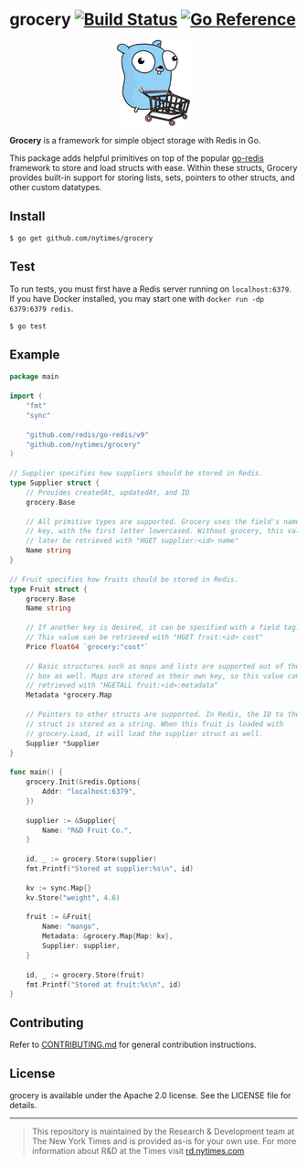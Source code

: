 # grocery [![Build Status](https://drone.dv.nyt.net/api/badges/nytimes/grocery/status.svg)](https://drone.dv.nyt.net/nytimes/grocery) [![Go Reference](https://pkg.go.dev/badge/github.com/nytimes/grocery.svg)](https://pkg.go.dev/github.com/nytimes/grocery)

<p align="center">
  <img src="docs/gopher.png" width="128" />
</p>

**Grocery** is a framework for simple object storage with Redis in Go.

This package adds helpful primitives on top of the popular [go-redis](https://github.com/go-redis/redis) framework to store and load structs with ease. Within these structs, Grocery provides built-in support for storing lists, sets, pointers to other structs, and other custom datatypes.

## Install

```bash
$ go get github.com/nytimes/grocery
```

## Test

To run tests, you must first have a Redis server running on `localhost:6379`. If you have Docker installed, you may start one with `docker run -dp 6379:6379 redis`.

```bash
$ go test
```

## Example

```go
package main

import (
	"fmt"
	"sync"

	"github.com/redis/go-redis/v9"
	"github.com/nytimes/grocery"
)

// Supplier specifies how suppliers should be stored in Redis.
type Supplier struct {
	// Provides createdAt, updatedAt, and ID
	grocery.Base

	// All primitive types are supported. Grocery uses the field's name as the
	// key, with the first letter lowercased. Without grocery, this value could
	// later be retrieved with "HGET supplier:<id> name"
	Name string
}

// Fruit specifies how fruits should be stored in Redis.
type Fruit struct {
	grocery.Base
	Name string

	// If another key is desired, it can be specified with a field tag.
	// This value can be retrieved with "HGET fruit:<id> cost"
	Price float64 `grocery:"cost"`

	// Basic structures such as maps and lists are supported out of the
	// box as well. Maps are stored as their own key, so this value can be
	// retrieved with "HGETALL fruit:<id>:metadata"
	Metadata *grocery.Map

	// Pointers to other structs are supported. In Redis, the ID to the
	// struct is stored as a string. When this fruit is loaded with
	// grocery.Load, it will load the supplier struct as well.
	Supplier *Supplier
}

func main() {
	grocery.Init(&redis.Options{
		Addr: "localhost:6379",
	})

	supplier := &Supplier{
		Name: "R&D Fruit Co.",
	}

	id, _ := grocery.Store(supplier)
	fmt.Printf("Stored at supplier:%s\n", id)

	kv := sync.Map{}
	kv.Store("weight", 4.6)

	fruit := &Fruit{
		Name: "mango",
		Metadata: &grocery.Map{Map: kv},
		Supplier: supplier,
	}

	id, _ := grocery.Store(fruit)
	fmt.Printf("Stored at fruit:%s\n", id)
}
```

## Contributing

Refer to [CONTRIBUTING.md](./CONTRIBUTING.md) for general contribution instructions.

## License

grocery is available under the Apache 2.0 license. See the LICENSE file for details.

---

> This repository is maintained by the Research & Development team at The New York Times and is provided as-is for your own use. For more information about R&D at the Times visit [rd.nytimes.com](https://rd.nytimes.com)
